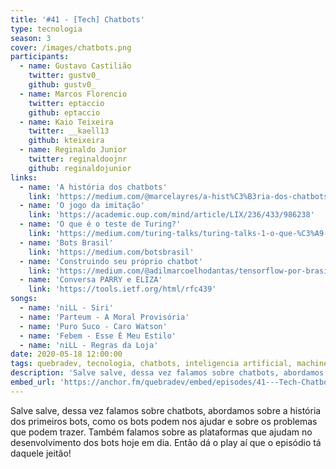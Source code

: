 ```yaml
---
title: '#41 - [Tech] Chatbots'
type: tecnologia
season: 3
cover: /images/chatbots.png
participants:
  - name: Gustavo Castilião
    twitter: gustv0_
    github: gustv0_
  - name: Marcos Florencio
    twitter: eptaccio
    github: eptaccio
  - name: Kaio Teixeira
    twitter: __kaell13
    github: kteixeira
  - name: Reginaldo Junior
    twitter: reginaldoojnr
    github: reginaldojunior
links:
  - name: 'A história dos chatbots'
    link: 'https://medium.com/@marcelayres/a-hist%C3%B3ria-dos-chatbots-c9deffc84069'
  - name: 'O jogo da imitação'
    link: 'https://academic.oup.com/mind/article/LIX/236/433/986238'
  - name: 'O que é o teste de Turing?'
    link: 'https://medium.com/turing-talks/turing-talks-1-o-que-%C3%A9-o-teste-de-turing-ee656ced7b6'
  - name: 'Bots Brasil'
    link: 'https://medium.com/botsbrasil'
  - name: 'Construindo seu próprio chatbot'
    link: 'https://medium.com/@adilmarcoelhodantas/tensorflow-por-brasileiros-construindo-seu-pr%C3%B3prio-chatbot-parte1-779e1bf7e01e'
  - name: 'Conversa PARRY e ELIZA'
    link: 'https://tools.ietf.org/html/rfc439'
songs:
  - name: 'niLL - Siri'
  - name: 'Parteum - A Moral Provisória'
  - name: 'Puro Suco - Caro Watson'
  - name: 'Febem - Esse É Meu Estilo'
  - name: 'niLL - Regras da Loja'
date: 2020-05-18 12:00:00
tags: quebradev, tecnologia, chatbots, inteligencia artificial, machine learning, alan turing, bots
description: 'Salve salve, dessa vez falamos sobre chatbots, abordamos sobre a história dos primeiros bots, como os bots podem nos ajudar e sobre os problemas que podem trazer.'
embed_url: 'https://anchor.fm/quebradev/embed/episodes/41---Tech-Chatbots-ee7jav/a-a27ra5a'
---
```


Salve salve, dessa vez falamos sobre chatbots, abordamos sobre a história dos primeiros bots, como os bots podem nos ajudar e sobre os problemas que podem trazer. Também falamos sobre as plataformas que ajudam no desenvolvimento dos bots hoje em dia. Então dá o play aí que o episódio tá daquele jeitão!